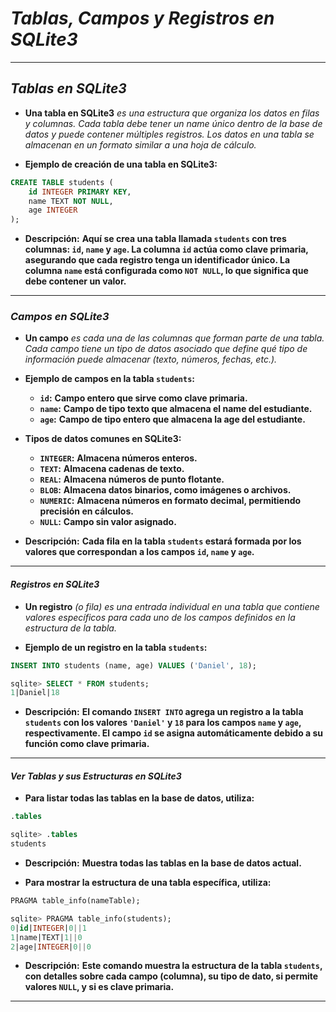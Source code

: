 <!-- Autor: Daniel Benjamin Perez Morales -->
<!-- GitHub: https://github.com/DanielPerezMoralesDev13 -->
<!-- Correo electrónico: danielperezdev@proton.me -->

<!-- https://youtu.be/DFg1V-rO6Pg?t=2191 -->

# ***Tablas, Campos y Registros en SQLite3***

---

## ***Tablas en SQLite3***

- **Una tabla en SQLite3** *es una estructura que organiza los datos en filas y columnas. Cada tabla debe tener un name único dentro de la base de datos y puede contener múltiples registros. Los datos en una tabla se almacenan en un formato similar a una hoja de cálculo.*

- **Ejemplo de creación de una tabla en SQLite3:**

```sql
CREATE TABLE students (
    id INTEGER PRIMARY KEY,
    name TEXT NOT NULL,
    age INTEGER
);
```

- **Descripción:** **Aquí se crea una tabla llamada `students` con tres columnas: `id`, `name` y `age`. La columna `id` actúa como clave primaria, asegurando que cada registro tenga un identificador único. La columna `name` está configurada como `NOT NULL`, lo que significa que debe contener un valor.**

---

### ***Campos en SQLite3***

- **Un campo** *es cada una de las columnas que forman parte de una tabla. Cada campo tiene un tipo de datos asociado que define qué tipo de información puede almacenar (texto, números, fechas, etc.).*

- **Ejemplo de campos en la tabla `students`:**

  - **`id`:** **Campo entero que sirve como clave primaria.**
  - **`name`:** **Campo de tipo texto que almacena el name del estudiante.**
  - **`age`:** **Campo de tipo entero que almacena la age del estudiante.**

- **Tipos de datos comunes en SQLite3:**

  - **`INTEGER`:** **Almacena números enteros.**
  - **`TEXT`:** **Almacena cadenas de texto.**
  - **`REAL`:** **Almacena números de punto flotante.**
  - **`BLOB`:** **Almacena datos binarios, como imágenes o archivos.**
  - **`NUMERIC`:** **Almacena números en formato decimal, permitiendo precisión en cálculos.**
  - **`NULL`:** **Campo sin valor asignado.**

- **Descripción:** **Cada fila en la tabla `students` estará formada por los valores que correspondan a los campos `id`, `name` y `age`.**

---

#### ***Registros en SQLite3***

- **Un registro** *(o fila) es una entrada individual en una tabla que contiene valores específicos para cada uno de los campos definidos en la estructura de la tabla.*

- **Ejemplo de un registro en la tabla `students`:**

```sql
INSERT INTO students (name, age) VALUES ('Daniel', 18);
```

```sql
sqlite> SELECT * FROM students;
1|Daniel|18
```

- **Descripción:** **El comando `INSERT INTO` agrega un registro a la tabla `students` con los valores `'Daniel'` y `18` para los campos `name` y `age`, respectivamente. El campo `id` se asigna automáticamente debido a su función como clave primaria.**

---

#### ***Ver Tablas y sus Estructuras en SQLite3***

- **Para listar todas las tablas en la base de datos, utiliza:**

```sql
.tables
```

```sql
sqlite> .tables
students
```

- **Descripción:** **Muestra todas las tablas en la base de datos actual.**

- **Para mostrar la estructura de una tabla específica, utiliza:**

```sql
PRAGMA table_info(nameTable);
```

```sql
sqlite> PRAGMA table_info(students);
0|id|INTEGER|0||1
1|name|TEXT|1||0
2|age|INTEGER|0||0
```

- **Descripción:** **Este comando muestra la estructura de la tabla `students`, con detalles sobre cada campo (columna), su tipo de dato, si permite valores `NULL`, y si es clave primaria.**

---
